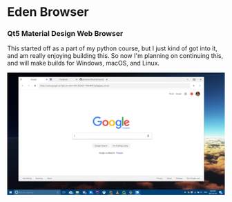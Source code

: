 # Eden Browser
### Qt5 Material Design Web Browser

This started off as a part of my python course, but I just kind of got into it, and am really enjoying building this.  So now I'm planning on continuing this, and will make builds for Windows, macOS, and Linux.

![Alt text](screenshots/browser2.png?raw=true "Eden 0.1.3")
